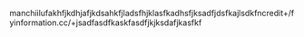 manchiilufakhfjkdhjafjkdsahkfjladsfhjklasfkadhsfjksadfjdsfkajlsdkfncredit+/fyinformation.cc/+jsadfasdfkaskfasdfjkjksdafjkasfkf
